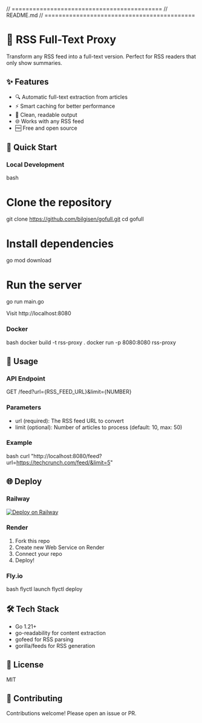 // ===========================================
// README.md
// ===========================================

# 🚀 RSS Full-Text Proxy

Transform any RSS feed into a full-text version. Perfect for RSS readers that only show summaries.

## ✨ Features

- 🔍 Automatic full-text extraction from articles
- ⚡ Smart caching for better performance
- 🎨 Clean, readable output
- 🌐 Works with any RSS feed
- 🆓 Free and open source

## 🚀 Quick Start

### Local Development

bash
# Clone the repository
git clone https://github.com/bilgisen/gofull.git
cd gofull

# Install dependencies
go mod download

# Run the server
go run main.go


Visit http://localhost:8080

### Docker

bash
docker build -t rss-proxy .
docker run -p 8080:8080 rss-proxy


## 📖 Usage

### API Endpoint

GET /feed?url={RSS_FEED_URL}&limit={NUMBER}


### Parameters

- url (required): The RSS feed URL to convert
- limit (optional): Number of articles to process (default: 10, max: 50)

### Example

bash
curl "http://localhost:8080/feed?url=https://techcrunch.com/feed/&limit=5"


## 🌐 Deploy

### Railway

[![Deploy on Railway](https://railway.app/button.svg)](https://railway.app/new)

### Render

1. Fork this repo
2. Create new Web Service on Render
3. Connect your repo
4. Deploy!

### Fly.io

bash
flyctl launch
flyctl deploy


## 🛠️ Tech Stack

- Go 1.21+
- go-readability for content extraction
- gofeed for RSS parsing
- gorilla/feeds for RSS generation

## 📝 License

MIT

## 🤝 Contributing

Contributions welcome! Please open an issue or PR.